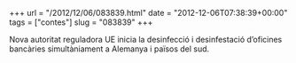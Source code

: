 +++
url = "/2012/12/06/083839.html"
date = "2012-12-06T07:38:39+00:00"
tags = ["contes"]
slug = "083839"
+++

Nova autoritat reguladora UE inicia la desinfecció i desinfestació d’oficines bancàries simultàniament a Alemanya i països del sud.
